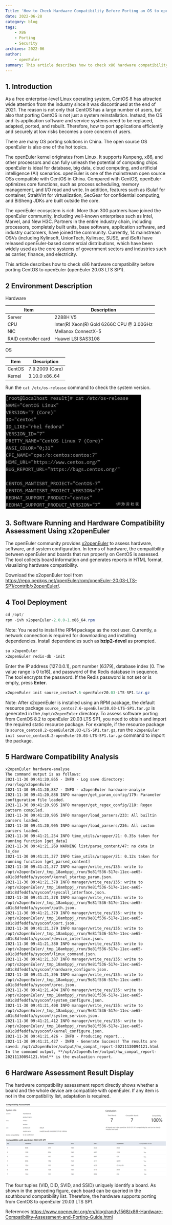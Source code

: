 ```yaml
---
Title: 'How to Check Hardware Compatibility Before Porting an OS to openEuler'
date: 2022-06-28
category: blog
tags:
    - X86
    - Porting
    - Security
archives: 2022-06
author: 
    - openEuler
summary: This article describes how to check x86 hardware compatibility before porting an OS to openEuler (openEuler 20.03 LTS SP1).
---
```




## 1. Introduction

As a free enterprise-level Linux operating system, CentOS 8 has attracted wide attention from the industry since it was discontinued at the end of 2021. The reason is not only that CentOS has a large number of users, but also that porting CentOS is not just a system reinstallation. Instead, the OS and its application software and service systems need to be replaced, adapted, ported, and rebuilt. Therefore, how to port applications efficiently and securely at low risks becomes a core concern of users.


There are many OS porting solutions in China. The open source OS openEuler is also one of the hot topics.

The openEuler kernel originates from Linux. It supports Kunpeng, x86, and other processors and can fully unleash the potential of computing chips. openEuler is ideal for database, big data, cloud computing, and artificial intelligence (AI) scenarios. openEuler is one of the mainstream open source OSs compatible with CentOS in China. Compared with CentOS, openEuler optimizes core functions, such as process scheduling, memory management, and I/O read and write. In addition, features such as iSulaf for container, StraitVirt for virtualization, SecGear for confidential computing, and BiSheng JDKs are built outside the core.

The openEuler ecosystem is rich. More than 300 partners have joined the openEuler community, including well-known enterprises such as Intel, Marvel, and New H3C. Partners in the entire industry chain, including processors, completely built units, base software, application software, and industry customers, have joined the community. Currently, 14 mainstream OSVs (including Kylinsoft, UnionTech, Kylinsec, SUSE, and iSoft) have released openEuler-based commercial distributions, which have been widely used as the core systems of government sectors and industries such as carrier, finance, and electricity.

This article describes how to check x86 hardware compatibility before porting CentOS to openEuler (openEuler 20.03 LTS SP1).


## 2 Environment Description

Hardware

| **Item**| **Description**                                   |
| ---------- | ----------------------------------------- |
| Server   | 2288H V5                                  |
| CPU    | Inter(R) Xeon(R) Gold 6266C CPU @ 3.00GHz |
| NIC  | Mellanox ConnectX-5             |
| RAID controller card | Huawei LSI SAS3108     |

OS

| **Item** | **Description**   |
| ---------------- | -------------- |
| CentOS | 7.9.2009 (Core)|
| Kernel       | 3.10.0 x86_64 |

Run the `cat /etc/os-release` command to check the system version.

<img src="./x01.jpg">

## 3. Software Running and Hardware Compatibility Assessment Using x2openEuler

The openEuler community provides [x2openEuler](https://repo.oepkgs.net/openEuler/rpm/openEuler-20.03-LTS-SP1/stable/contrib/x2openEuler/noarch/Packages/)  to assess hardware, software, and system configuration. In terms of hardware, the compatibility between openEuler and boards that run properly on CentOS is assessed. The tool collects board information and generates reports in HTML format, visualizing hardware compatibility.

 Download the x2openEuler tool from <https://repo.oepkgs.net/openEuler/rpm/openEuler-20.03-LTS-SP1/contrib/x2openEuler/>.


## 4 Tool Deployment

```java
cd /opt/
rpm -ivh x2openEuler-2.0.0-1.x86_64.rpm
```

Note: You need to install the RPM package as the root user. Currently, a network connection is required for downloading and installing dependencies. Install dependencies such as **bzip2-devel** as prompted.

```java
su x2openEuler
x2openEuler redis-db -init
```

Enter the IP address (127.0.0.1), port number (6379), database index (0. The value range is 0 to16), and password of the Redis database in sequence. The tool encrypts the password. If the Redis password is not set or is empty, press **Enter**.

```java
x2openEuler init source_centos7.6-openEuler20.03-LTS-SP1.tar.gz
```

Note: After x2openEuler is installed using an RPM package, the default resource package `source_centos7.6-openEuler20.03-LTS-SP1.tar.gz` is generated in the `/opt/x2openEuler` directory. To assess software porting from CentOS 8.2 to openEuler 20.03 LTS SP1, you need to obtain and import the required static resource package. For example, if the resource package is `source_centos8.2-openEuler20.03-LTS-SP1.tar.gz`, run the `x2openEuler init source_centos8.2-openEuler20.03-LTS-SP1.tar.gz` command to import the package.


## 5 Hardware Compatibility Analysis

```
x2openEuler hardware-analyse 
‏The command output is as follows:
2021-11-30 09:41:20,865 - INFO - Log save directory: /var/log/x2openEuler
2021-11-30 09:41:20,887 - INFO - x2openEuler hardware-analyse
2021-11-30 09:41:20,888 INFO manager/get_param_config/179: Parameter configuration file loaded.
2021-11-30 09:41:20,905 INFO manager/get_regex_config/218: Regex pattern compiled.
2021-11-30 09:41:20,905 INFO manager/load_parsers/233: All builtin parsers loaded.
2021-11-30 09:41:20,905 INFO manager/load_parsers/236: All custom parsers loaded.
2021-11-30 09:41:21,254 INFO time_utils/wrapper/21: 0.35s taken for running function [get_data]
2021-11-30 09:41:21,269 WARNING list/parse_content/47: no data in ls_dev
2021-11-30 09:41:21,377 INFO time_utils/wrapper/21: 0.12s taken for running function [get_parsed_content]
2021-11-30 09:41:21,377 INFO manager/write_res/135: write to /opt/x2openEuler/_tmp_18ambppj_/run/9e81f536-517e-11ec-ae65-a01c8dfeddfa/sysconf/kernel_startup_param.json.
2021-11-30 09:41:21,378 INFO manager/write_res/135: write to /opt/x2openEuler/_tmp_18ambppj_/run/9e81f536-517e-11ec-ae65-a01c8dfeddfa/sysconf/syscall_interface.json.
2021-11-30 09:41:21,378 INFO manager/write_res/135: write to /opt/x2openEuler/_tmp_18ambppj_/run/9e81f536-517e-11ec-ae65-a01c8dfeddfa/sysconf/path.json.
2021-11-30 09:41:21,379 INFO manager/write_res/135: write to /opt/x2openEuler/_tmp_18ambppj_/run/9e81f536-517e-11ec-ae65-a01c8dfeddfa/sysconf/port.json.
2021-11-30 09:41:21,379 INFO manager/write_res/135: write to /opt/x2openEuler/_tmp_18ambppj_/run/9e81f536-517e-11ec-ae65-a01c8dfeddfa/sysconf/device_interface.json.
2021-11-30 09:41:21,380 INFO manager/write_res/135: write to /opt/x2openEuler/_tmp_18ambppj_/run/9e81f536-517e-11ec-ae65-a01c8dfeddfa/sysconf/linux_command.json.
2021-11-30 09:41:21,387 INFO manager/write_res/135: write to /opt/x2openEuler/_tmp_18ambppj_/run/9e81f536-517e-11ec-ae65-a01c8dfeddfa/sysconf/hardware_configure.json.
2021-11-30 09:41:21,396 INFO manager/write_res/135: write to /opt/x2openEuler/_tmp_18ambppj_/run/9e81f536-517e-11ec-ae65-a01c8dfeddfa/sysconf/proc.json.
2021-11-30 09:41:21,404 INFO manager/write_res/135: write to /opt/x2openEuler/_tmp_18ambppj_/run/9e81f536-517e-11ec-ae65-a01c8dfeddfa/sysconf/system_configure.json.
2021-11-30 09:41:21,408 INFO manager/write_res/135: write to /opt/x2openEuler/_tmp_18ambppj_/run/9e81f536-517e-11ec-ae65-a01c8dfeddfa/sysconf/system_service.json.
2021-11-30 09:41:21,412 INFO manager/write_res/135: write to /opt/x2openEuler/_tmp_18ambppj_/run/9e81f536-517e-11ec-ae65-a01c8dfeddfa/sysconf/kernel_configure.json.
2021-11-30 09:41:21,426 - INFO - Producing report...
2021-11-30 09:41:21,427 - INFO - Generate Success! The results are saved: /opt/x2openEuler/output/hw_compat_report-20211130094121.html
In the command output, **/opt/x2openEuler/output/hw_compat_report-20211130094121.html** is the evaluation report.
```

## 6 Hardware Assessment Result Display

The hardware compatibility assessment report directly shows whether a board and the whole device are compatible with openEuler. If any item is not in the compatibility list, adaptation is required.

<img src="./x02.png">

The four tuples (VID, DID, SVID, and SSID) uniquely identify a board. As shown in the preceding figure, each board can be queried in the southbound compatibility list. Therefore, the hardware supports porting from CentOS to openEuler 20.03 LTS SP1.

References
<https://www.openeuler.org/en/blog/randy1568/x86-Hardware-Compatibility-Assessment-and-Porting-Guide.html>